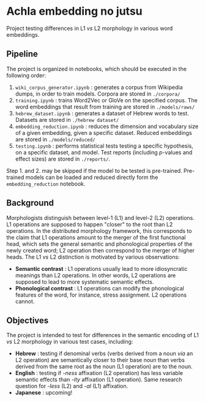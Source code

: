 # Achla embedding no jutsu

Project testing differences in L1 *vs* L2 morphology in various word embeddings.

## Pipeline

The project is organized in notebooks, which should be executed in the following order:

1. `wiki_corpus_generator.ipynb` : generates a corpus from Wikipedia dumps, in order to train models. Corpora are stored in `./corpora/`
2. `training.ipynb` : trains Word2Vec or GloVe on the specified corpus. The word embeddings that result from training are stored in `./models/raws/`
3. `hebrew_dataset.ipynb` : generates a dataset of Hebrew words to test. Datasets are stored in `./hebrew dataset/`
4. `embedding_reduction.ipynb` : reduces the dimension and vocabulary size of a given embedding, given a specific dataset. Reduced embeddings are stored in `./models/reduced/`
5. `testing.ipynb` : performs statistical tests testing a specific hypothesis, on a specific dataset, and model. Test reports (including *p*-values and effect sizes) are stored in `./reports/`.

Step 1. and 2. may be skipped if the model to be tested is pre-trained. Pre-trained models can be loaded and reduced directly form the `embedding_reduction` notebook.

## Background

Morphologists distinguish between level-1 (L1) and level-2 (L2) operations. L1 operations are supposed to happen "closer" to the root than L2 operations. In the distributed morphology framework, this corresponds to the claim that L1 operations amount to the merger of the first functional head, which sets the general semantic and phonological properties of the newly created word; L2 operation then correspond to the merger of higher heads. The L1 *vs* L2 distinction is motivated by various observations:

- **Semantic contrast** : L1 operations usually lead to more idiosyncratic meanings than L2 operations. In other words, L2 operations are supposed to lead to more systematic semantic effects.
- **Phonological contrast** : L1 operations can modify the phonological features of the word, for instance, stress assignment. L2 operations cannot.

## Objectives

The project is intended to test for differences in the semantic encoding of L1 *vs* L2 morphology in various test cases, including:

* **Hebrew** : testing if denominal verbs (verbs derived from a noun *via* an L2 operation) are semantically closer to their base noun than verbs derived from the same root as the noun (L1 operation) are to the noun.
* **English** : testing if *-ness* affixation (L2 operation) has less variable semantic effects than *-ity* affixation (L1 operation). Same research question for *-less* (L2) and *-al* (L1) affixation.
* **Japanese** : upcoming!